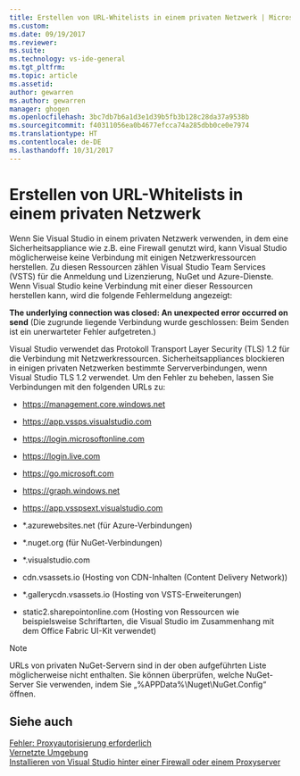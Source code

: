 ```yaml
---
title: Erstellen von URL-Whitelists in einem privaten Netzwerk | Microsoft-Dokumentation
ms.custom: 
ms.date: 09/19/2017
ms.reviewer: 
ms.suite: 
ms.technology: vs-ide-general
ms.tgt_pltfrm: 
ms.topic: article
ms.assetid: 
author: gewarren
ms.author: gewarren
manager: ghogen
ms.openlocfilehash: 3bc7db7b6a1d3e1d39b5fb3b128c28da37a9538b
ms.sourcegitcommit: f40311056ea0b4677efcca74a285dbb0ce0e7974
ms.translationtype: HT
ms.contentlocale: de-DE
ms.lasthandoff: 10/31/2017
---
```

# <a name="whitelisting-urls-in-a-private-network"></a>Erstellen von URL-Whitelists in einem privaten Netzwerk    
Wenn Sie Visual Studio in einem privaten Netzwerk verwenden, in dem eine Sicherheitsappliance wie z.B. eine Firewall genutzt wird, kann Visual Studio möglicherweise keine Verbindung mit einigen Netzwerkressourcen herstellen. Zu diesen Ressourcen zählen Visual Studio Team Services (VSTS) für die Anmeldung und Lizenzierung, NuGet und Azure-Dienste. Wenn Visual Studio keine Verbindung mit einer dieser Ressourcen herstellen kann, wird die folgende Fehlermeldung angezeigt:  

  **The underlying connection was closed: An unexpected error occurred on send** (Die zugrunde liegende Verbindung wurde geschlossen: Beim Senden ist ein unerwarteter Fehler aufgetreten.)  

Visual Studio verwendet das Protokoll Transport Layer Security (TLS) 1.2 für die Verbindung mit Netzwerkressourcen. Sicherheitsappliances blockieren in einigen privaten Netzwerken bestimmte Serververbindungen, wenn Visual Studio TLS 1.2 verwendet. Um den Fehler zu beheben, lassen Sie Verbindungen mit den folgenden URLs zu:

- https://management.core.windows.net  

- https://app.vssps.visualstudio.com  

- https://login.microsoftonline.com  

- https://login.live.com  

- https://go.microsoft.com  

- https://graph.windows.net  

- https://app.vsspsext.visualstudio.com  

- *.azurewebsites.net (für Azure-Verbindungen)  

- *.nuget.org (für NuGet-Verbindungen)  

- *.visualstudio.com  

- cdn.vsassets.io (Hosting von CDN-Inhalten (Content Delivery Network))  

- *.gallerycdn.vsassets.io (Hosting von VSTS-Erweiterungen)  

- static2.sharepointonline.com (Hosting von Ressourcen wie beispielsweise Schriftarten, die Visual Studio im Zusammenhang mit dem Office Fabric UI-Kit verwendet)

> [!NOTE]
>  URLs von privaten NuGet-Servern sind in der oben aufgeführten Liste möglicherweise nicht enthalten. Sie können überprüfen, welche NuGet-Server Sie verwenden, indem Sie „%APPData%\Nuget\NuGet.Config“ öffnen.  

## <a name="see-also"></a>Siehe auch  
[Fehler: Proxyautorisierung erforderlich](../ide/reference/proxy-authorization-required.md)  
[Vernetzte Umgebung](../ide/connected-environment.md)  
[Installieren von Visual Studio hinter einer Firewall oder einem Proxyserver](../install/install-visual-studio-behind-a-firewall-or-proxy-server.md)  
